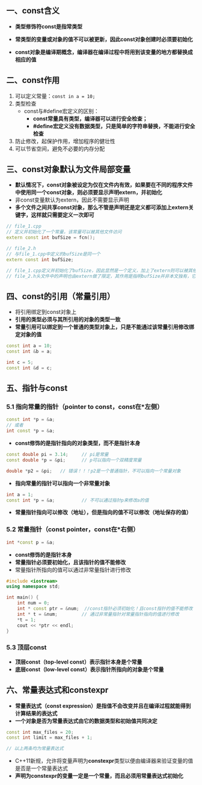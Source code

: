 ## 一、const含义

- **类型修饰符const是指常类型**

- **常类型的变量或对象的值不可以被更新，因此const对象创建时必须要初始化**

- **const对象是编译期概念，编译器在编译过程中将用到该变量的地方都替换成相应的值**

## 二、const作用

1. 可以定义常量：`const in a = 10;`
2. 类型检查
	- const与#define宏定义的区别：
		- **const常量具有类型，编译器可以进行安全检查；**
		- **#define宏定义没有数据类型，只是简单的字符串替换，不能进行安全检查**
3. 防止修改，起保护作用，增加程序的健壮性
4. 可以节省空间，避免不必要的内存分配

## 三、const对象默认为文件局部变量

- **默认情况下，const对象被设定为仅在文件内有效，如果要在不同的程序文件中使用同一个const对象，则必须要显示声明extern，并初始化**
- 非const变量默认为extern，因此不需要显示声明
- **多个文件之间共享const对象，那么不管是声明还是定义都可添加上extern关键字，这样就只需要定义一次即可**

```c++
// file_1.cpp
// 定义并初始化了一个常量，该常量可以被其他文件访问
extern const int bufSize = fcn();

// file_2.h
// 与file_1.cpp中定义的bufSize是同一个
extern const int bufSize;

// file_1.cpp定义并初始化了bufSize，因此显然是一个定义，加上了extern则可以被其他文件访问
// file_2.h头文件中的声明也由extern做了限定，其作用是指明bufSize并非本文独有，它的定义将在别处出现
```

## 四、const的引用（常量引用）

- 将引用绑定到const对象上
- **引用的类型必须与其所引用的对象的类型一致**
- **常量引用可以绑定到一个普通的类型对象上，只是不能通过该常量引用修改绑定对象的值**

```c++
const int a = 10;
const int &b = a;

int c = 5;
const int &d = c;
```

## 五、指针与const

### 5.1  指向常量的指针（pointer to const，const在*左侧）

```c++
const int *p = &a;
// 或者
int const *p = &a;
```

- **const修饰的是指针指向的对象类型，而不是指针本身**

```c++
const double pi = 3.14;		// pi是常量
const double *p = &pi;		// p可以指向一个双精度常量

double *p2 = &pi;	// 错误！！！p2是一个普通指针，不可以指向一个常量对象
```

- **指向常量的指针可以指向一个非常量对象**

```c++
int a = 1;
const int *p = &a;			// 不可以通过指针p来修改a的值
```

- **常量指针指向可以修改（地址），但是指向的值不可以修改（地址保存的值）**

### 5.2 常量指针（const pointer，const在*右侧）

```c++
int *const p = &a;
```

- **const修饰的是指针本身**
- **常量指针必须要初始化，且该指针的值不能修改**
- 常量指针所指向的值可以通过非常量指针进行修改

```c++
#include <iostream>
using namespace std;

int main() {
    int num = 0;
    int * const ptr = &num;  //const指针必须初始化！且const指针的值不能修改
    int * t = &num;			// 通过非常量指针对常量指针指向的值进行修改
    *t = 1;
    cout << *ptr << endl;
}
```

### 5.3 顶层const

- **顶层const（top-level const）表示指针本身是个常量**
- **底层const（low-level const）表示指针所指向的对象是个常量**

## 六、常量表达式和constexpr

- **常量表达式（const expression）是指值不会改变并且在编译过程就能得到计算结果的表达式**
- **一个对象是否为常量表达式由它的数据类型和初始值共同决定**

```c++
const int max_files = 20;
const int limit = max_files + 1;

// 以上两条均为常量表达式
```

- C++11新规，允许将变量声明为**constexpr**类型以便由编译器来验证变量的值是否是一个常量表达式
- **声明为constexpr的变量一定是一个常量，而且必须用常量表达式初始化**

























